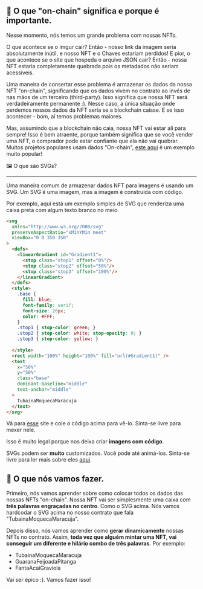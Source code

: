 ## 🔗 O que "on-chain" significa e porque é importante.

Nesse momento, nós temos um grande problema com nossas NFTs.

O que acontece se o imgur cair? Então - nosso link da imagem seria absolutamente inútil, e nosso NFT e o Chaves estariam perdidos! E pior, o que acontece se o site que hospeda o arquivo JSON cair? Então - nossa NFT estaria completamente quebrada pois os metadados não seriam acessíveis.

Uma maneira de consertar esse problema é armazenar os dados da nossa NFT "on-chain", significando que os dados vivem no contrato ao invés de nas mãos de um terceiro (third-party). Isso significa que nossa NFT será verdadeiramente permanente :). Nesse caso, a única situação onde perdemos nossos dados da NFT seria se a blockchain caísse. E se isso acontecer - bom, aí temos problemas maiores.

Mas, assumindo que a blockchain não caia, nossa NFT vai estar ali para sempre! Isso é bem atraente, porque também significa que se você vender uma NFT, o comprador pode estar confiante que ela não vai quebrar. Muitos projetos populares usam dados "On-chain", [este aqui](https://techcrunch.com/2021/09/03/loot-games-the-crypto-world/) é um exemplo muito popular!

🖼 O que são SVGs?

---

Uma maneira comum de armazenar dados NFT para imagens é usando um SVG. Um SVG é uma imagem, mas a imagem é construída com código.

Por exemplo, aqui está um exemplo simples de SVG que renderiza uma caixa preta com algum texto branco no meio.

```html
<svg
  xmlns="http://www.w3.org/2000/svg"
  preserveAspectRatio="xMinYMin meet"
  viewBox="0 0 350 350"
>
  <defs>
    <linearGradient id="Gradient1">
      <stop class="stop1" offset="0%"/>
      <stop class="stop2" offset="50%"/>
      <stop class="stop3" offset="100%"/>
    </linearGradient>
  </defs>
  <style>
    .base {
      fill: blue;
      font-family: serif;
      font-size: 20px;
      color: #FFF;
    }
    .stop1 { stop-color: green; }
    .stop2 { stop-color: white; stop-opacity: 0; }
    .stop3 { stop-color: yellow; }
    
  </style>
  <rect width="100%" height="100%" fill="url(#Gradient1)" />
  <text
    x="50%"
    y="50%"
    class="base"
    dominant-baseline="middle"
    text-anchor="middle"
  >
    TubainaMoquecaMaracuja
  </text>
</svg>
```

Vá para [esse](https://www.svgviewer.dev/) site e cole o código acima para vê-lo. Sinta-se livre para mexer nele.

Isso é muito legal porque nos deixa criar **imagens com código**.

SVGs podem ser **muito** customizados. Você pode até animá-los. Sinta-se livre para ler mais sobre eles [aqui](https://developer.mozilla.org/pt-BR/docs/Web/SVG/Tutorial).

## 🤘 O que nós vamos fazer.

Primeiro, nós vamos aprender sobre como colocar todos os dados das nossas NFTs "on-chain". Nossa NFT vai ser simplesmente uma caixa com **três palavras engraçadas no centro**. Como o SVG acima. Nós vamos hardcodar o SVG acima no nosso contrato que fala "TubainaMoquecaMaracuja".

Depois disso, nós vamos aprender como **gerar dinamicamente** nossas NFTs no contrato. Assim, **toda vez que alguém mintar uma NFT, vai conseguir um diferente e hilário combo de três palavras**. Por exemplo:

- TubainaMoquecaMaracuja
- GuaranaFeijoadaPitanga
- FantaAcaiGraviola

Vai ser épico :). Vamos fazer isso!
